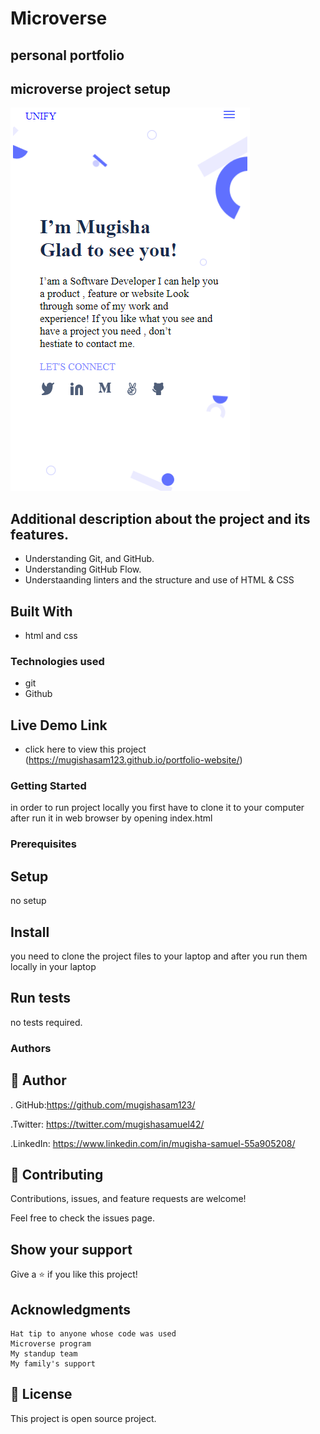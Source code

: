 
# Microverse

## personal portfolio

## microverse project setup
![screenshot](images/screen.png)




## Additional description about the project and its features.
- Understanding Git, and GitHub.
- Understanding GitHub Flow.
- Understaanding linters and the structure and use of HTML & CSS

## Built With
- html and css


### Technologies used
- git
- Github

## Live Demo Link
- click here to view this project (https://mugishasam123.github.io/portfolio-website/)

### Getting Started
in order to run project locally you first have to clone it to your computer after run it in web browser by opening  index.html 

### Prerequisites
## Setup
no setup
## Install
you need to clone the project files to your laptop and after you run them locally in your laptop

## Run tests
no tests required.

### Authors

## 👤 Author
. GitHub:https://github.com/mugishasam123/

.Twitter: https://twitter.com/mugishasamuel42/

.LinkedIn: https://www.linkedin.com/in/mugisha-samuel-55a905208/

## 🤝 Contributing
Contributions, issues, and feature requests are welcome!

Feel free to check the issues page.

## Show your support
Give a ⭐️ if you like this project!

## Acknowledgments
    Hat tip to anyone whose code was used 
    Microverse program 
    My standup team 
    My family's support 

## 📝 License

This project is open source project.